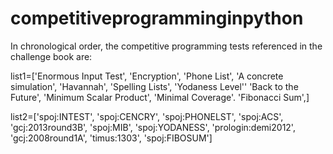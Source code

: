# competitiveprogramminginpython

In chronological order, the competitive programming tests referenced in the challenge book are:

list1=['Enormous Input Test',
'Encryption',
'Phone List',
'A concrete simulation',
'Havannah',
'Spelling Lists',
'Yodaness Level''
'Back to the Future',
'Minimum Scalar Product',
'Minimal Coverage'.
'Fibonacci Sum',]


list2=['spoj:INTEST',
'spoj:CENCRY',
'spoj:PHONELST',
'spoj:ACS',
'gcj:2013round3B',
'spoj:MIB',
'spoj:YODANESS',
'prologin:demi2012',
'gcj:2008round1A',
'timus:1303',
'spoj:FIBOSUM']
